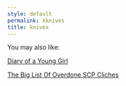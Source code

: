 ```yaml
---
style: default
permalink: Xknives
title: knives
---
```

You may also like:

[Diary of a Young Girl](http://scp-wiki.net/diary-of-a-young-girl)

[The Big List Of Overdone SCP Cliches](http://scp-wiki.net/the-big-list-of-overdone-scp-cliches)

